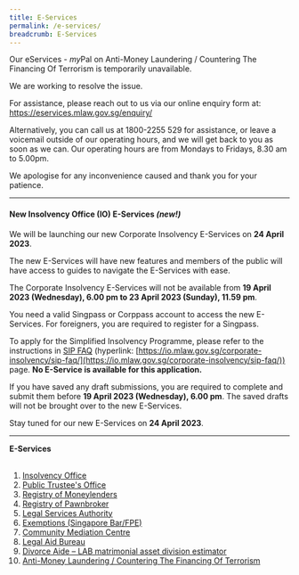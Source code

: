 ```yaml
---
title: E-Services
permalink: /e-services/
breadcrumb: E-Services
---
```

Our eServices - *my*Pal on Anti-Money Laundering / Countering The Financing Of Terrorism is temporarily unavailable. 

We are working to resolve the issue.

For assistance, please reach out to us via our online enquiry form at: https://eservices.mlaw.gov.sg/enquiry/

Alternatively, you can call us at 1800-2255 529 for assistance, or leave a voicemail outside of our operating hours, and we will get back to you as soon as we can. Our operating hours are from Mondays to Fridays, 8.30 am to 5.00pm. 

We apologise for any inconvenience caused and thank you for your patience.

<hr>

#### New Insolvency Office (IO) E-Services *(new!)*

We will be launching our new Corporate Insolvency E-Services on **24 April 2023**.

The new E-Services will have new features and members of the public will have access to guides to navigate the E-Services with ease. 

The Corporate Insolvency E-Services will not be available from **19 April 2023 (Wednesday), 6.00 pm to 23 April 2023 (Sunday), 11.59 pm**.

You need a valid Singpass or Corppass account to access the new E-Services. For foreigners, you are required to register for a Singpass.

To apply for the Simplified Insolvency Programme, please refer to the instructions in [SIP FAQ](https://io.mlaw.gov.sg/corporate-insolvency/sip-faq/) (hyperlink: [https://io.mlaw.gov.sg/corporate-insolvency/sip-faq/](https://io.mlaw.gov.sg/corporate-insolvency/sip-faq/)) page. **No E-Service is available for this application.**

If you have saved any draft submissions, you are required to complete and submit them before **19 April 2023 (Wednesday), 6.00 pm**. The saved drafts will not be brought over to the new E-Services.

Stay tuned for our new E-Services on **24 April 2023**.
<hr>

**E-Services**
  <br><br>
1. [Insolvency Office](https://eservices.mlaw.gov.sg/io/)	
2. [Public Trustee's Office](https://eservices.mlaw.gov.sg/pto/)	
3. [Registry of Moneylenders](https://eservices.mlaw.gov.sg/rom/)	
4. [Registry of Pawnbroker](https://eservices.mlaw.gov.sg/rop/)	
5. [Legal Services Authority](https://eservices.mlaw.gov.sg/lsra/lsra-home)	
6. [Exemptions (Singapore Bar/FPE)](https://eservices.mlaw.gov.sg/li/ems/application/exemption.aspx) 	
7. [Community Mediation Centre](https://cmc.mlaw.gov.sg/e-services/apply-online/)	
8. [Legal Aid Bureau](https://eservices.mlaw.gov.sg/labesvc/)	
9. [Divorce Aide – LAB matrimonial asset division estimator](https://eservices.mlaw.gov.sg/labesvc/common/loadDivorceAIDEv2.do)
10. [Anti-Money Laundering / Countering The Financing Of Terrorism](https://acd.mlaw.gov.sg)